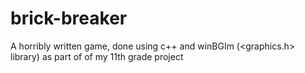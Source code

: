 # brick-breaker
A horribly written game, done using c++ and winBGIm (&lt;graphics.h> library) as part of of my 11th grade project

